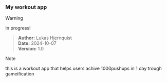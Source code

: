 ### My workout app
> [!WARNING]
> In progress!

> **Author:** Lukas Hjernquist
> <br>**Date:** 2024-10-07
> <br>**Version:** 1.0

> [!NOTE]
> this is a workout app that helps users achive 1000pushups in 1 day trough gameification 
